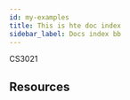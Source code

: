 ```yaml
---
id: my-examples
title: This is hte doc index
sidebar_label: Docs index bb
---
```


CS3021

## Resources
